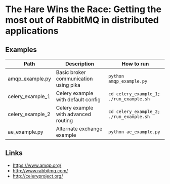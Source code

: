 # The Hare Wins the Race: Getting the most out of RabbitMQ in distributed applications

## Examples
|Path|Description|How to run|
|----|-----------|----------|
|amqp\_example.py|Basic broker communication using pika|`python amqp_example.py`|
|celery\_example\_1|Celery example with default config|`cd celery_example_1; ./run_example.sh`|
|celery\_example\_2|Celery example with advanced routing|`cd celery_example_2; ./run_example.sh`|
|ae\_example.py|Alternate exchange example|`python ae_example.py`|


## Links
* https://www.amqp.org/
* http://www.rabbitmq.com/
* http://celeryproject.org/ 
